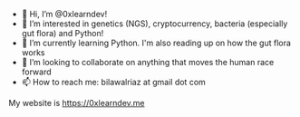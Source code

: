 - 👋  Hi, I’m @0xlearndev!
- 👀  I’m interested in genetics (NGS), cryptocurrency, bacteria (especially gut flora) and Python!
- 🌱  I’m currently learning Python. I'm also reading up on how the gut flora works
- 💞️  I’m looking to collaborate on anything that moves the human race forward
- 📫  How to reach me: bilawalriaz at gmail dot com

My website is https://0xlearndev.me

<!---
0xlearndev/0xlearndev is a ✨ special ✨ repository because its `README.md` (this file) appears on your GitHub profile.
You can click the Preview link to take a look at your changes.
--->
